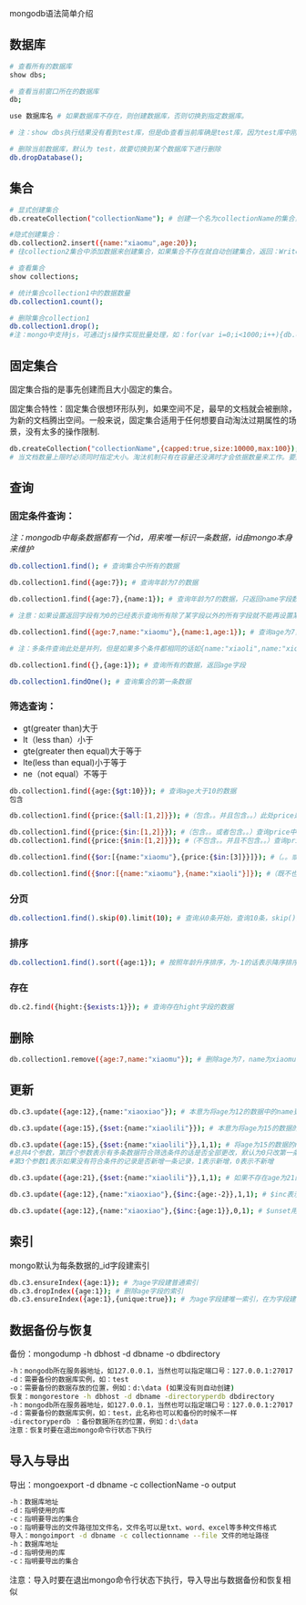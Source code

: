 mongodb语法简单介绍

## 数据库
```bash
# 查看所有的数据库
show dbs;

# 查看当前窗口所在的数据库
db;

use 数据库名 # 如果数据库不存在，则创建数据库，否则切换到指定数据库。

# 注：show dbs执行结果没有看到test库，但是db查看当前库确是test库，因为test库中刚开始没有任何数据并且是在内存中的，有了数据后就会显示出来了（其他新创建的数据库也是如此）

# 删除当前数据库，默认为 test，故要切换到某个数据库下进行删除
db.dropDatabase();
```
 
## 集合

```bash
# 显式创建集合
db.createCollection("collectionName"); # 创建一个名为collectionName的集合，创建完成后会返回 {"ok",1} json串

#隐式创建集合：
db.collection2.insert({name:"xiaomu",age:20}); 
# 往collection2集合中添加数据来创建集合，如果集合不存在就自动创建集合，返回：WriteResult({"nInserted":1})

# 查看集合
show collections;

# 统计集合collection1中的数据数量
db.collection1.count();

# 删除集合collection1
db.collection1.drop();
#注：mongo中支持js，可通过js操作实现批量处理，如：for(var i=0;i<1000;i++){db.collection2.insert({name:"xiaomu"+i,age:20+i});}
```

## 固定集合

固定集合指的是事先创建而且大小固定的集合。

固定集合特性：固定集合很想环形队列，如果空间不足，最早的文档就会被删除，为新的文档腾出空间。一般来说，固定集合适用于任何想要自动淘汰过期属性的场景，没有太多的操作限制.
```bash
db.createCollection("collectionName",{capped:true,size:10000,max:100}); # size指定集合大小，单位为KB，max指定文档数量
# 当文档数量上限时必须同时指定大小。淘汰机制只有在容量还没满时才会依据数量来工作。要是容量满了则会依据容量来工作。
```
## 查询
 
### 固定条件查询：

*注：mongodb中每条数据都有一个id，用来唯一标识一条数据，id由mongo本身来维护*

```bash
db.collection1.find(); # 查询集合中所有的数据

db.collection1.find({age:7}); # 查询年龄为7的数据

db.collection1.find({age:7},{name:1}); # 查询年龄为7的数据，只返回name字段数据；两个大括号，前面的存查询条件，后面的存返回条件，返回条件字段1表示true，表示此字段返回，如果name后面的1改为0则表示不返回name字段，返回除name字段以外的其他字段

# 注意：如果设置返回字段有为0的已经表示查询所有除了某字段以外的所有字段就不能再设置某个字段为1了，有语法冲突

db.collection1.find({age:7,name:"xiaomu"},{name:1,age:1}); # 查询age为7，name为xiaomu的数据，返回name和age字段

# 注：多条件查询此处是并列，但是如果多个条件都相同的话如{name:"xiaoli",name:"xioamu"}则会只查询后一个条件的数据

db.collection1.find({},{age:1}); # 查询所有的数据，返回age字段

db.collection1.findOne(); # 查询集合的第一条数据
```

### 筛选查询：
- gt(greater than)大于
- lt（less than）小于
- gte(greater then equal)大于等于
- lte(less than equal)小于等于
- ne（not equal）不等于

```bash
db.collection1.find({age:{$gt:10}}); # 查询age大于10的数据
包含

db.collection1.find({price:{$all:[1,2]}}); #（包含。。并且包含。。）此处price是个数组，此方法查询所有price包含1和2的数据

db.collection1.find({price:{$in:[1,2]}}); #（包含。。或者包含。。）查询price中含有1或者2的数据
db.collection1.find({price:{$nin:[1,2]}}); #（不包含。。并且不包含。。）查询price中不含有1并且不含有2的数据

db.collection1.find({$or:[{name:"xiaomu"},{price:{$in:[3]}}]}); #（。。或者。。）查询name为xiaomu或者价格包含3的数据

db.collection1.find({$nor:[{name:"xiaomu"},{name:"xiaoli"}]}); #（既不也不）查询name不为xiaomu或者name不为xiaoli的数据
```

### 分页

```bash
db.collection1.find().skip(0).limit(10); # 查询从0条开始，查询10条，skip()方法默认参数为 0 ，表示跳过的条数
```
### 排序

```bash
db.collection1.find().sort({age:1}); # 按照年龄升序排序，为-1的话表示降序排序
```

### 存在

```bash
db.c2.find({hight:{$exists:1}}); # 查询存在hight字段的数据
```

## 删除
```bash
db.collection1.remove({age:7,name:"xiaomu"}); # 删除age为7，name为xiaomu的数据
```
 
## 更新

```bash
db.c3.update({age:12},{name:"xiaoxiao"}); # 本意为将age为12的数据中的name更新为xiaoxiao，但是实际效果是只是将age为12的满足条件数据的第一条整条数据覆盖为name：“xiaoxiao”

db.c3.update({age:15},{$set:{name:"xiaolili"}}); # 本意为将age为15的数据的name修改为xiaolili，但是实际效果是只修改了查询到的第一条数据

db.c3.update({age:15},{$set:{name:"xiaolili"}},1,1); # 将age为15的数据的name修改为xiaolili
#总共4个参数，第四个参数表示有多条数据符合筛选条件的话是否全部更改，默认为0只改第一条，改为1后表示全部更改。
#第3个参数1表示如果没有符合条件的记录是否新增一条记录，1表示新增，0表示不新增

db.c3.update({age:21},{$set:{name:"xiaolili"}},1,1); # 如果不存在age为21的数据则增加一条，增加的数据为{age:12，name:”xiaolili”}

db.c3.update({age:12},{name:"xiaoxiao"},{$inc:{age:-2}},1,1); # $inc表示使某个键值加减指定的数值，此处表示将name为xiaoxiao的数据的age字段的值减2

db.c3.update({age:12},{name:"xiaoxiao"},{$inc:{age:1}},0,1); # $unset用来删除某个键，此处表示删除name为xiaoxiao的数据的age字段
```

## 索引

mongo默认为每条数据的_id字段建索引

```bash
db.c3.ensureIndex({age:1}); # 为age字段建普通索引
db.c3.dropIndex({age:1}); # 删除age字段的索引
db.c3.ensureIndex({age:1},{unique:true}); # 为age字段建唯一索引，在为字段建了唯一索引后就不能再添加相同值的记录了
```
 
## 数据备份与恢复

备份：mongodump -h dbhost -d dbname -o dbdirectory

```bash
-h：mongodb所在服务器地址，如127.0.0.1，当然也可以指定端口号：127.0.0.1:27017
-d：需要备份的数据库实例，如：test
-o：需要备份的数据存放的位置，例如：d:\data (如果没有则自动创建)
恢复：mongorestore -h dbhost -d dbname -directoryperdb dbdirectory
-h：mongodb所在服务器地址，如127.0.0.1，当然也可以指定端口号：127.0.0.1:27017
-d：需要备份的数据库实例，如：test，此名称也可以和备份的时候不一样
-directoryperdb ：备份数据所在的位置，例如：d:\data
注意：恢复时要在退出mongo命令行状态下执行
```
 
## 导入与导出

导出：mongoexport -d dbname -c collectionName -o output

```bash
-h：数据库地址
-d：指明使用的库
-c：指明要导出的集合
-o：指明要导出的文件路径加文件名，文件名可以是txt、word、excel等多种文件格式
导入：mongoimport -d dbname -c collectionname --file 文件的地址路径
-h：数据库地址
-d：指明使用的库
-c：指明要导出的集合
```
注意：导入时要在退出mongo命令行状态下执行，导入导出与数据备份和恢复相似